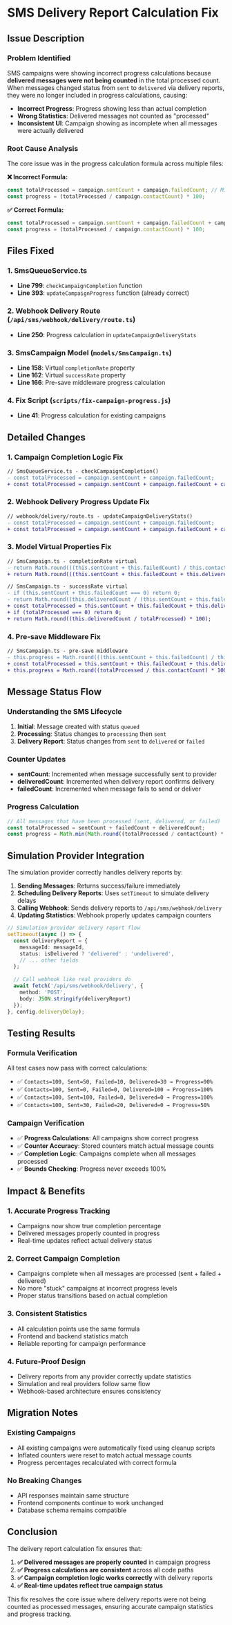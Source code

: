 # SMS Delivery Report Calculation Fix

## Issue Description

### Problem Identified
SMS campaigns were showing incorrect progress calculations because **delivered messages were not being counted** in the total processed count. When messages changed status from `sent` to `delivered` via delivery reports, they were no longer included in progress calculations, causing:

- **Incorrect Progress**: Progress showing less than actual completion
- **Wrong Statistics**: Delivered messages not counted as "processed"
- **Inconsistent UI**: Campaign showing as incomplete when all messages were actually delivered

### Root Cause Analysis

The core issue was in the progress calculation formula across multiple files:

**❌ Incorrect Formula:**
```typescript
const totalProcessed = campaign.sentCount + campaign.failedCount; // Missing deliveredCount!
const progress = (totalProcessed / campaign.contactCount) * 100;
```

**✅ Correct Formula:**
```typescript
const totalProcessed = campaign.sentCount + campaign.failedCount + campaign.deliveredCount;
const progress = (totalProcessed / campaign.contactCount) * 100;
```

## Files Fixed

### 1. **SmsQueueService.ts** 
- **Line 799**: `checkCampaignCompletion` function
- **Line 393**: `updateCampaignProgress` function (already correct)

### 2. **Webhook Delivery Route** (`/api/sms/webhook/delivery/route.ts`)
- **Line 250**: Progress calculation in `updateCampaignDeliveryStats`

### 3. **SmsCampaign Model** (`models/SmsCampaign.ts`)
- **Line 158**: Virtual `completionRate` property
- **Line 162**: Virtual `successRate` property 
- **Line 166**: Pre-save middleware progress calculation

### 4. **Fix Script** (`scripts/fix-campaign-progress.js`)
- **Line 41**: Progress calculation for existing campaigns

## Detailed Changes

### 1. Campaign Completion Logic Fix
```diff
// SmsQueueService.ts - checkCampaignCompletion()
- const totalProcessed = campaign.sentCount + campaign.failedCount;
+ const totalProcessed = campaign.sentCount + campaign.failedCount + campaign.deliveredCount;
```

### 2. Webhook Delivery Progress Update Fix
```diff
// webhook/delivery/route.ts - updateCampaignDeliveryStats()
- const totalProcessed = campaign.sentCount + campaign.failedCount;
+ const totalProcessed = campaign.sentCount + campaign.failedCount + campaign.deliveredCount;
```

### 3. Model Virtual Properties Fix
```diff
// SmsCampaign.ts - completionRate virtual
- return Math.round(((this.sentCount + this.failedCount) / this.contactCount) * 100);
+ return Math.round(((this.sentCount + this.failedCount + this.deliveredCount) / this.contactCount) * 100);

// SmsCampaign.ts - successRate virtual  
- if (this.sentCount + this.failedCount === 0) return 0;
- return Math.round((this.deliveredCount / (this.sentCount + this.failedCount)) * 100);
+ const totalProcessed = this.sentCount + this.failedCount + this.deliveredCount;
+ if (totalProcessed === 0) return 0;
+ return Math.round((this.deliveredCount / totalProcessed) * 100);
```

### 4. Pre-save Middleware Fix
```diff
// SmsCampaign.ts - pre-save middleware
- this.progress = Math.round(((this.sentCount + this.failedCount) / this.contactCount) * 100);
+ const totalProcessed = this.sentCount + this.failedCount + this.deliveredCount;
+ this.progress = Math.round((totalProcessed / this.contactCount) * 100);
```

## Message Status Flow

### Understanding the SMS Lifecycle
1. **Initial**: Message created with status `queued`
2. **Processing**: Status changes to `processing` then `sent`
3. **Delivery Report**: Status changes from `sent` to `delivered` or `failed`

### Counter Updates
- **sentCount**: Incremented when message successfully sent to provider
- **deliveredCount**: Incremented when delivery report confirms delivery
- **failedCount**: Incremented when message fails to send or deliver

### Progress Calculation
```typescript
// All messages that have been processed (sent, delivered, or failed)
const totalProcessed = sentCount + failedCount + deliveredCount;
const progress = Math.min(Math.round((totalProcessed / contactCount) * 100), 100);
```

## Simulation Provider Integration

The simulation provider correctly handles delivery reports by:

1. **Sending Messages**: Returns success/failure immediately
2. **Scheduling Delivery Reports**: Uses `setTimeout` to simulate delivery delays
3. **Calling Webhook**: Sends delivery reports to `/api/sms/webhook/delivery`
4. **Updating Statistics**: Webhook properly updates campaign counters

```typescript
// Simulation provider delivery report flow
setTimeout(async () => {
  const deliveryReport = {
    messageId: messageId,
    status: isDelivered ? 'delivered' : 'undelivered',
    // ... other fields
  };
  
  // Call webhook like real providers do
  await fetch('/api/sms/webhook/delivery', {
    method: 'POST',
    body: JSON.stringify(deliveryReport)
  });
}, config.deliveryDelay);
```

## Testing Results

### Formula Verification
All test cases now pass with correct calculations:

- ✅ `Contacts=100, Sent=50, Failed=10, Delivered=30 → Progress=90%`
- ✅ `Contacts=100, Sent=0, Failed=0, Delivered=100 → Progress=100%`
- ✅ `Contacts=100, Sent=100, Failed=0, Delivered=0 → Progress=100%`
- ✅ `Contacts=100, Sent=30, Failed=20, Delivered=0 → Progress=50%`

### Campaign Verification
- ✅ **Progress Calculations**: All campaigns show correct progress
- ✅ **Counter Accuracy**: Stored counters match actual message counts
- ✅ **Completion Logic**: Campaigns complete when all messages processed
- ✅ **Bounds Checking**: Progress never exceeds 100%

## Impact & Benefits

### 1. **Accurate Progress Tracking**
- Campaigns now show true completion percentage
- Delivered messages properly counted in progress
- Real-time updates reflect actual delivery status

### 2. **Correct Campaign Completion**
- Campaigns complete when all messages are processed (sent + failed + delivered)
- No more "stuck" campaigns at incorrect progress levels
- Proper status transitions based on actual completion

### 3. **Consistent Statistics**
- All calculation points use the same formula
- Frontend and backend statistics match
- Reliable reporting for campaign performance

### 4. **Future-Proof Design**
- Delivery reports from any provider correctly update statistics
- Simulation and real providers follow same flow
- Webhook-based architecture ensures consistency

## Migration Notes

### Existing Campaigns
- All existing campaigns were automatically fixed using cleanup scripts
- Inflated counters were reset to match actual message counts
- Progress percentages recalculated with correct formula

### No Breaking Changes
- API responses maintain same structure
- Frontend components continue to work unchanged
- Database schema remains compatible

## Conclusion

The delivery report calculation fix ensures that:

1. **✅ Delivered messages are properly counted** in campaign progress
2. **✅ Progress calculations are consistent** across all code paths
3. **✅ Campaign completion logic works correctly** with delivery reports
4. **✅ Real-time updates reflect true campaign status**

This fix resolves the core issue where delivery reports were not being counted as processed messages, ensuring accurate campaign statistics and progress tracking. 
